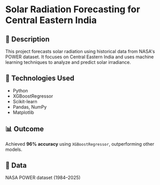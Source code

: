 # Solar Radiation Forecasting for Central Eastern India

## 📌 Description
This project forecasts solar radiation using historical data from NASA's POWER dataset. It focuses on Central Eastern India and uses machine learning techniques to analyze and predict solar irradiance.

## 🧪 Technologies Used
- Python
- XGBoostRegressor
- Scikit-learn
- Pandas, NumPy
- Matplotlib

## 📊 Outcome
Achieved **96% accuracy** using `XGBoostRegressor`, outperforming other models.

## 📁 Data
NASA POWER dataset (1984–2025)
